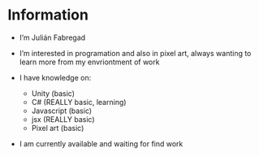 # Information
- I’m Julián Fabregad

- I’m interested in programation and also in pixel art, always wanting to learn more from my envriontment of work

- I have knowledge on:
   - Unity (basic)
   - C# (REALLY basic, learning)
   - Javascript (basic)
   - jsx (REALLY basic)
   - Pixel art (basic)
  
- I am currently available and waiting for find work
